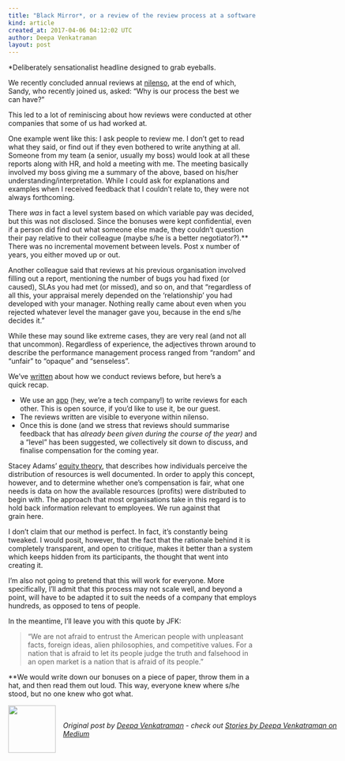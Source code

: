 ```yaml
---
title: "Black Mirror*, or a review of the review process at a software co-operative"
kind: article
created_at: 2017-04-06 04:12:02 UTC
author: Deepa Venkatraman
layout: post
---
```

<p>*Deliberately sensationalist headline designed to grab eyeballs.</p><p>We recently concluded annual reviews at <a href="http://nilenso.com">nilenso</a>, at the end of which, Sandy, who recently joined us, asked: “Why is our process the best we can have?”</p><p>This led to a lot of reminiscing about how reviews were conducted at other companies that some of us had worked at.</p><p>One example went like this: I ask people to review me. I don’t get to read what they said, or find out if they even bothered to write anything at all. Someone from my team (a senior, usually my boss) would look at all these reports along with HR, and hold a meeting with me. The meeting basically involved my boss giving me a summary of the above, based on his/her understanding/interpretation. While I could ask for explanations and examples when I received feedback that I couldn’t relate to, they were not always forthcoming.</p><p>There <em>was</em> in fact a level system based on which variable pay was decided, but this was not disclosed. Since the bonuses were kept confidential, even if a person did find out what someone else made, they couldn’t question their pay relative to their colleague (maybe s/he is a better negotiator?).** There was no incremental movement between levels. Post x number of years, you either moved up or out.</p><p>Another colleague said that reviews at his previous organisation involved filling out a report, mentioning the number of bugs you had fixed (or caused), SLAs you had met (or missed), and so on, and that “regardless of all this, your appraisal merely depended on the ‘relationship’ you had developed with your manager. Nothing really came about even when you rejected whatever level the manager gave you, because in the end s/he decides it.”</p><p>While these may sound like extreme cases, they are very real (and not all that uncommon). Regardless of experience, the adjectives thrown around to describe the performance management process ranged from “random” and “unfair” to “opaque” and “senseless”.</p><p>We’ve <a href="https://blog.nilenso.com/blog/2015/06/30/how-to-co-op-salaries-reviews/">written</a> about how we conduct reviews before, but here’s a quick recap.</p><ul><li>We use an <a href="https://github.com/nilenso/reviews">app</a> (hey, we’re a tech company!) to write reviews for each other. This is open source, if you’d like to use it, be our guest.</li><li>The reviews written are visible to everyone within nilenso.</li><li>Once this is done (and we stress that reviews should summarise feedback that has <em>already been given during the course of the year)</em> and a “level” has been suggested, we collectively sit down to discuss, and finalise compensation for the coming year.</li></ul><p>Stacey Adams’ <a href="https://en.wikipedia.org/wiki/Equity_theory">equity theory</a>, that describes how individuals perceive the distribution of resources is well documented. In order to apply this concept, however, and to determine whether one’s compensation is fair, what one needs is data on how the available resources (profits) were distributed to begin with. The approach that most organisations take in this regard is to hold back information relevant to employees. We run against that grain here.</p><p>I don’t claim that our method is perfect. In fact, it’s constantly being tweaked. I would posit, however, that the fact that the rationale behind it is completely transparent, and open to critique, makes it better than a system which keeps hidden from its participants, the thought that went into creating it.</p><p>I’m also not going to pretend that this will work for everyone. More specifically, I’ll admit that this process may not scale well, and beyond a point, will have to be adapted it to suit the needs of a company that employs hundreds, as opposed to tens of people.</p><p>In the meantime, I’ll leave you with this quote by JFK:</p><blockquote>“We are not afraid to entrust the American people with unpleasant facts, foreign ideas, alien philosophies, and competitive values. For a nation that is afraid to let its people judge the truth and falsehood in an open market is a nation that is afraid of its people.”</blockquote><p>**We would write down our bonuses on a piece of paper, throw them in a hat, and then read them out loud. This way, everyone knew where s/he stood, but no one knew who got what.</p><img src="https://medium.com/_/stat?event=post.clientViewed&referrerSource=full_rss&postId=147cf2d92deb" width="1" height="1"><div class="author">
  <img src="https://nilenso.com/images/people/deepa-200.png" style="width: 96px; height: 96;">
  <span style="position: absolute; padding: 32px 15px;">
    <i>Original post by <a href="http://twitter.com/deepa_v">Deepa Venkatraman</a> - check out <a href="https://medium.com/@deepa_93680?source=rss-35a7eb01f164------2">Stories by Deepa Venkatraman on Medium</a></i>
  </span>
</div>
